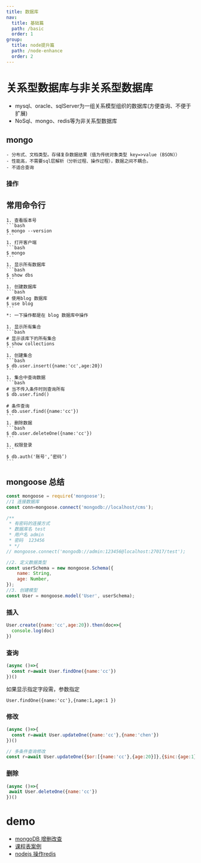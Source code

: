 ```yaml
---
title: 数据库
nav:
  title: 基础篇
  path: /basic
  order: 1
group:
  title: node提升篇
  path: /node-enhance
  order: 2
---
```

  # 关系型数据库与非关系型数据库
  - mysql、oracle、sqlServer为一组关系模型组织的数据库(方便查询、不便于扩展)
  - NoSql、mongo、redis等为非关系型数据库
  ## mongo
    - 分布式、文档类型。存储复杂数据结果（值为传统对象类型 key=>value (BSON)）
    - 性能高，不需要sql层解析（分析过程、操作过程），数据之间不耦合。
    - 不适合查询
  ### 操作
  ## 常用命令行
    1. 查看版本号
    ```bash
    $ mongo --version
    ```
    1. 打开客户端
    ```bash 
    $ mongo
    ```
    1. 显示所有数据库
    ```bash
    $ show dbs
    ```
    1. 创建数据库
    ```bash
    # 使用blog 数据库
    $ use blog
    ```
    *: 一下操作都是在 blog 数据库中操作

    1. 显示所有集合
    ```bash
    # 显示该库下的所有集合
    $ show collections
    ```
    1. 创建集合
    ```bash
    $ db.user.insert({name:'cc',age:20})
    ```
    1. 集合中查询数据
    ```bash
    # 当不传入条件时则查询所有
    $ db.user.find()

    # 条件查询
    $ db.user.find({name:'cc'})
    ```
    1. 删除数据
    ```bash
    $ db.user.deleteOne({name:'cc'})
    ```
    1. 权限登录
    ```
    $ db.auth('账号',‘密码’)
    ```

## mongoose 总结

```javascript
const mongoose = require('mongoose');
//1 连接数据库
const conn=mongoose.connect('mongodb://localhost/cms');

/**
 * 有密码的连接方式
 * 数据库名 test
 * 用户名 admin
 * 密码  123456
 * */
// mongoose.connect('mongodb://admin:123456@localhost:27017/test');

//2. 定义数据类型
const userSchema = new mongoose.Schema({
    name: String,
    age: Number,
});
//3. 创建模型
const User = mongoose.model('User', userSchema);

```
### 插入
```js
User.create({name:'cc',age:20}).then(doc=>{
  console.log(doc) 
})
```
### 查询
```js
(async ()=>{
  const r=await User.findOne({name:'cc'})
})() 
```
如果显示指定字段需，参数指定
```
User.findOne({name:'cc'},{name:1,age:1 })
```
### 修改
```js 
(async ()=>{
  const r=await User.updateOne({name:'cc'},{name:'chen'})
})()

// 多条件查询修改 
const r=await User.updateOne({$or:[{name:'cc'},{age:20}]},{$inc:{age:1}})

```
### 删除
```js
(async ()=>{
 await User.deleteOne({name:'cc'})
})()
```

  # demo
  - [mongoDB 增删改查](./demo1_CURD/)
  - [课程表案例](./demo2_course/)
  - [nodejs 操作redis](./demo3_redis/)